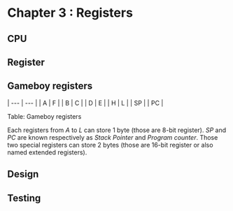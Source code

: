 # Chapter 3 : Registers

## CPU

## Register

## Gameboy registers

| --- | --- |
| A   | F   |
| B   | C   |
| D   | E   |
| H   | L   |
| SP        |
| PC        |

Table: Gameboy registers

Each registers from _A_ to _L_ can store 1 byte (those are 8-bit register). _SP_ and _PC_ are known respectively as _Stack Pointer_
and _Program counter_. Those two special registers can store 2 bytes
(those are 16-bit register or also named extended registers).

## Design

## Testing